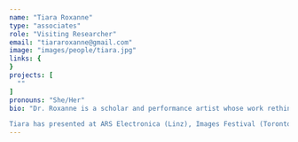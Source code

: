 ```yaml
---
name: "Tiara Roxanne"
type: "associates"
role: "Visiting Researcher"
email: "tiararoxanne@gmail.com"
image: "images/people/tiara.jpg"
links: {
}
projects: [
  ""
]
pronouns: "She/Her"
bio: "Dr. Roxanne is a scholar and performance artist whose work rethinks the ethics of AI through an anticolonial, eco-feminist, and cyberfeminist lens. Their research critiques how digital technologies rely on the extraction of resources from Indigenous lands and examines how these infrastructures carry colonial legacies inscribed in land, bodies, and memory. They are the author of the forthcoming book with University of California Press (2026), which develops their concepts of digital attunement and the technological haunt.

Tiara has presented at ARS Electronica (Linz), Images Festival (Toronto), Squeaky Wheel Film and Media Art Center (NY), Trinity Square Video (Toronto),  Leuphana University (Lüneberg), European Media Art Festival (Osnabrück), University of Applied Arts (Vienna),  SOAS (London), SLU (Madrid), Transmediale (Berlin), Duke University (NC), Cambridge University (UK), among others."
---
```


